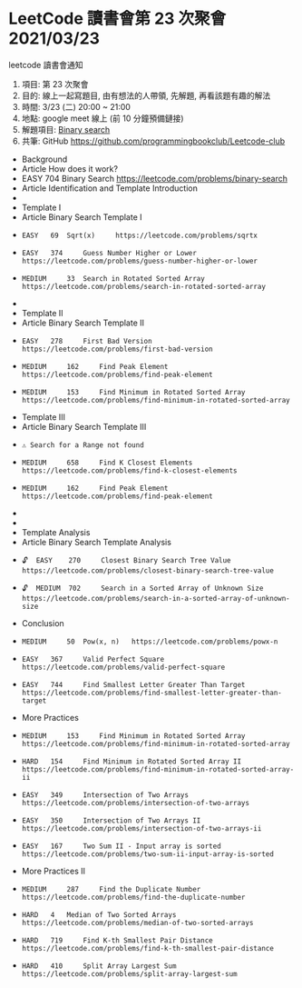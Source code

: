 # LeetCode 讀書會第 23 次聚會 2021/03/23

  leetcode 讀書會通知
 1. 項目: 第 23  次聚會
 2. 目的: 線上一起寫題目, 由有想法的人帶領, 先解題, 再看該題有趣的解法
 3. 時間: 3/23 (二) 20:00 ~ 21:00
 4. 地點: google meet 線上 (前 10 分鐘預備鏈接)
 5. 解題項目:  [Binary search](https://leetcode.com/explore/learn/card/binary-search)
 6. 共筆: GitHub https://github.com/programmingbookclub/Leetcode-club

* Background
*   Article  How does it work?
*   EASY	 704	 Binary Search	 https://leetcode.com/problems/binary-search
*   Article  Identification and Template Introduction
* 
* Template I
*   Article Binary Search Template I
*     EASY	 69	 Sqrt(x)	 https://leetcode.com/problems/sqrtx
*     EASY	 374	 Guess Number Higher or Lower	 https://leetcode.com/problems/guess-number-higher-or-lower
*     MEDIUM	 33	 Search in Rotated Sorted Array	 https://leetcode.com/problems/search-in-rotated-sorted-array
*   
* Template II
*   Article Binary Search Template II
*     EASY	 278	 First Bad Version	 https://leetcode.com/problems/first-bad-version
*     MEDIUM	 162	 Find Peak Element	 https://leetcode.com/problems/find-peak-element
*     MEDIUM	 153	 Find Minimum in Rotated Sorted Array	 https://leetcode.com/problems/find-minimum-in-rotated-sorted-array
* Template III
*   Article Binary Search Template III
*     ⚠️ Search for a Range not found
*     MEDIUM	 658	 Find K Closest Elements	 https://leetcode.com/problems/find-k-closest-elements
*     MEDIUM	 162	 Find Peak Element	 https://leetcode.com/problems/find-peak-element
*   
*   
* Template Analysis
*   Article Binary Search Template Analysis
*     🔓	 EASY	 270	 Closest Binary Search Tree Value	 https://leetcode.com/problems/closest-binary-search-tree-value
*     🔓	 MEDIUM	 702	 Search in a Sorted Array of Unknown Size	 https://leetcode.com/problems/search-in-a-sorted-array-of-unknown-size
* Conclusion
*     MEDIUM	 50	 Pow(x, n)	 https://leetcode.com/problems/powx-n
*     EASY	 367	 Valid Perfect Square	 https://leetcode.com/problems/valid-perfect-square
*     EASY	 744	 Find Smallest Letter Greater Than Target	 https://leetcode.com/problems/find-smallest-letter-greater-than-target
* More Practices
*     MEDIUM	 153	 Find Minimum in Rotated Sorted Array	 https://leetcode.com/problems/find-minimum-in-rotated-sorted-array
*     HARD	 154	 Find Minimum in Rotated Sorted Array II	 https://leetcode.com/problems/find-minimum-in-rotated-sorted-array-ii
*     EASY	 349	 Intersection of Two Arrays	 https://leetcode.com/problems/intersection-of-two-arrays
*     EASY	 350	 Intersection of Two Arrays II	 https://leetcode.com/problems/intersection-of-two-arrays-ii
*     EASY	 167	 Two Sum II - Input array is sorted	 https://leetcode.com/problems/two-sum-ii-input-array-is-sorted
* More Practices II
*     MEDIUM	 287	 Find the Duplicate Number	 https://leetcode.com/problems/find-the-duplicate-number
*     HARD	 4	 Median of Two Sorted Arrays	 https://leetcode.com/problems/median-of-two-sorted-arrays
*     HARD	 719	 Find K-th Smallest Pair Distance	 https://leetcode.com/problems/find-k-th-smallest-pair-distance 
*     HARD	 410	 Split Array Largest Sum	 https://leetcode.com/problems/split-array-largest-sum
